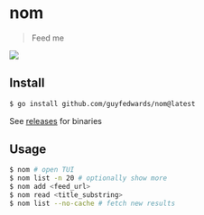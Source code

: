 # nom
> Feed me

![](./.github/demo.gif)

## Install
```sh
$ go install github.com/guyfedwards/nom@latest
```

See [releases](https://github.com/guyfedwards/nom/releases) for binaries


## Usage
```sh
$ nom # open TUI
$ nom list -n 20 # optionally show more
$ nom add <feed_url> 
$ nom read <title_substring> 
$ nom list --no-cache # fetch new results
```
